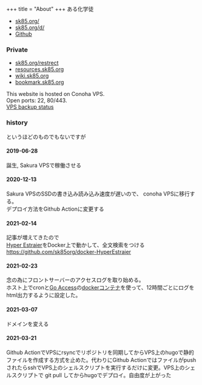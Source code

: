 +++
title = "About"
+++
ある化学徒
- [sk85.org/](https://sk85.org/)
- [sk85.org/d/](https://sk85.org/d/)
- [Github](https://github.com/sk85org/)

### Private
- [sk85.org/restrect](https://sk85.org/restrect/)
- [resources.sk85.org](https://resources.sk85.org/)
- [wiki.sk85.org](https://wiki.sk85.org/)
- [bookmark.sk85.org](https://bookmark.sk85.org/)

This website is hosted on Conoha VPS.  
Open ports: 22, 80/443.  
[VPS backup status](https://sk85.org/backup_status.html)
### history
というほどのものでもないですが
####  2019-06-28
誕生, Sakura VPSで稼働させる
####  2020-12-13
Sakura VPSのSSDの書き込み読み込み速度が遅いので、
conoha VPSに移行する。  
デプロイ方法をGithub Actionに変更する
####  2021-02-14
記事が増えてきたので  
[Hyper Estraier](https://dbmx.net/hyperestraier/index.ja.html)をDocker上で動かして、全文検索をつける  
https://github.com/sk85org/docker-HyperEstraier
####  2021-02-23
念の為にフロントサーバーのアクセスログを取り始める。  
ホスト上でcronと[Go Access](https://goaccess.io)の[dockerコンテナ](https://hub.docker.com/r/allinurl/goaccess)を使って、12時間ごとにログをhtml出力するように設定した。  
####  2021-03-07
ドメインを変える
####  2021-03-21
Github ActionでVPSにrsyncでリポジトリを同期してからVPS上のhugoで静的ファイルを作成する方式を止めた。代わりにGithub ActionではファイルがpushされたらsshでVPS上のシェルスクリプトを実行するだけに変更。VPS上のシェルスクリプトで git pull してからhugoでデプロイ。自由度が上がった